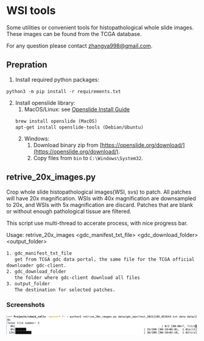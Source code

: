 # WSI tools

Some utilities or convenient tools for histopathological whole slide images.
These images can be found from the TCGA database.

For any question please contact <zhangya998@gmail.com>.

## Prepration

1. Install required python packages:

```
python3 -m pip install -r requirements.txt
```

2. Install openslide library:
   1. MacOS/Linux: see [Openslide Install Guide](https://openslide.org/download/)
   ```
   brew install openslide (MacOS)
   apt-get install openslide-tools (Debian/Ubuntu)
   ```
   2. Windows:
        1. Download binary zip from [https://openslide.org/download/](https://openslide.org/download/).
        2. Copy files from `bin` to `C:\Windows\System32`.


## retrive\_20x\_images.py

Crop whole slide histopathological images(WSI, svs) to patch.
All patches will have 20x magnification. WSIs with 40x magnification are 
downsampled to 20x, and WSIs with 5x magnification are discard.
Patches that are blank or without enough pathological tissue are filtered.

This script use multi-thread to accerate process, with nice progress bar.

Usage:
    retrive_20x_images <gdc_manifest_txt_file> <gdc_download_folder> <output_folder>

    1. gdc_manifest_txt_file
       get from TCGA gdc data portal, the same file for the TCGA official downloader gdc-client.
    2. gdc_download_folder
       the folder where gdc-client download all files
    3. output_folder
       The destination for selected patches.

### Screenshots

![multi thread with progress bar](screenshots/s1.png)
